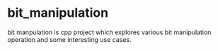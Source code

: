 # bit_manipulation
bit manpulation is cpp project which explores various bit manipulation operation and some interesting use cases.
